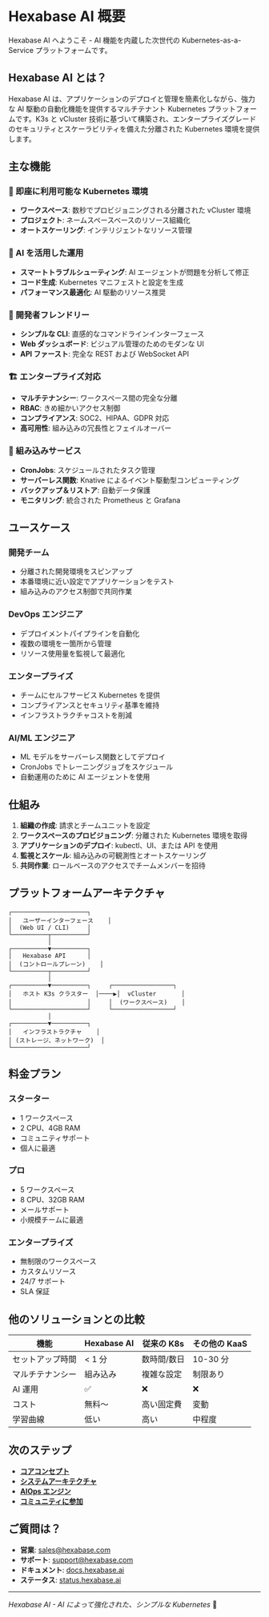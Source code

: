 # Hexabase AI 概要

Hexabase AI へようこそ - AI 機能を内蔵した次世代の Kubernetes-as-a-Service プラットフォームです。

## Hexabase AI とは？

Hexabase AI は、アプリケーションのデプロイと管理を簡素化しながら、強力な AI 駆動の自動化機能を提供するマルチテナント Kubernetes プラットフォームです。K3s と vCluster 技術に基づいて構築され、エンタープライズグレードのセキュリティとスケーラビリティを備えた分離された Kubernetes 環境を提供します。

## 主な機能

### 🚀 即座に利用可能な Kubernetes 環境

- **ワークスペース**: 数秒でプロビジョニングされる分離された vCluster 環境
- **プロジェクト**: ネームスペースベースのリソース組織化
- **オートスケーリング**: インテリジェントなリソース管理

### 🤖 AI を活用した運用

- **スマートトラブルシューティング**: AI エージェントが問題を分析して修正
- **コード生成**: Kubernetes マニフェストと設定を生成
- **パフォーマンス最適化**: AI 駆動のリソース推奨

### 🔧 開発者フレンドリー

- **シンプルな CLI**: 直感的なコマンドラインインターフェース
- **Web ダッシュボード**: ビジュアル管理のためのモダンな UI
- **API ファースト**: 完全な REST および WebSocket API

### 🏗️ エンタープライズ対応

- **マルチテナンシー**: ワークスペース間の完全な分離
- **RBAC**: きめ細かいアクセス制御
- **コンプライアンス**: SOC2、HIPAA、GDPR 対応
- **高可用性**: 組み込みの冗長性とフェイルオーバー

### 💼 組み込みサービス

- **CronJobs**: スケジュールされたタスク管理
- **サーバーレス関数**: Knative によるイベント駆動型コンピューティング
- **バックアップ＆リストア**: 自動データ保護
- **モニタリング**: 統合された Prometheus と Grafana

## ユースケース

### 開発チーム

- 分離された開発環境をスピンアップ
- 本番環境に近い設定でアプリケーションをテスト
- 組み込みのアクセス制御で共同作業

### DevOps エンジニア

- デプロイメントパイプラインを自動化
- 複数の環境を一箇所から管理
- リソース使用量を監視して最適化

### エンタープライズ

- チームにセルフサービス Kubernetes を提供
- コンプライアンスとセキュリティ基準を維持
- インフラストラクチャコストを削減

### AI/ML エンジニア

- ML モデルをサーバーレス関数としてデプロイ
- CronJobs でトレーニングジョブをスケジュール
- 自動運用のために AI エージェントを使用

## 仕組み

1. **組織の作成**: 請求とチームユニットを設定
2. **ワークスペースのプロビジョニング**: 分離された Kubernetes 環境を取得
3. **アプリケーションのデプロイ**: kubectl、UI、または API を使用
4. **監視とスケール**: 組み込みの可観測性とオートスケーリング
5. **共同作業**: ロールベースのアクセスでチームメンバーを招待

## プラットフォームアーキテクチャ

```
┌─────────────────────┐
│   ユーザーインターフェース    │
│  (Web UI / CLI)     │
└──────────┬──────────┘
           │
┌──────────▼──────────┐
│   Hexabase API      │
│  (コントロールプレーン)    │
└──────────┬──────────┘
           │
┌──────────▼──────────┐     ┌─────────────────┐
│   ホスト K3s クラスター  │────▶│  vCluster       │
│                     │     │  (ワークスペース)    │
└─────────────────────┘     └─────────────────┘
           │
┌──────────▼──────────┐
│   インフラストラクチャ    │
│ (ストレージ、ネットワーク)  │
└─────────────────────┘
```

## 料金プラン

### スターター

- 1 ワークスペース
- 2 CPU、4GB RAM
- コミュニティサポート
- 個人に最適

### プロ

- 5 ワークスペース
- 8 CPU、32GB RAM
- メールサポート
- 小規模チームに最適

### エンタープライズ

- 無制限のワークスペース
- カスタムリソース
- 24/7 サポート
- SLA 保証

## 他のソリューションとの比較

| 機能             | Hexabase AI | 従来の K8s  | その他の KaaS |
| ---------------- | ----------- | ----------- | ------------- |
| セットアップ時間 | < 1 分      | 数時間/数日 | 10-30 分      |
| マルチテナンシー | 組み込み    | 複雑な設定  | 制限あり      |
| AI 運用          | ✅          | ❌          | ❌            |
| コスト           | 無料〜      | 高い固定費  | 変動          |
| 学習曲線         | 低い        | 高い        | 中程度        |

## 次のステップ

- **[コアコンセプト](core-concepts.md)**
- **[システムアーキテクチャ](../../architecture/system-architecture.md)**
- **[AIOps エンジン](../../aiops/index.md)**
- **[コミュニティに参加](https://discord.gg/hexabase)**

## ご質問は？

- **営業**: sales@hexabase.com
- **サポート**: support@hexabase.com
- **ドキュメント**: [docs.hexabase.ai](https://docs.hexabase.ai)
- **ステータス**: [status.hexabase.ai](https://status.hexabase.ai)

---

_Hexabase AI - AI によって強化された、シンプルな Kubernetes_ 🚀
